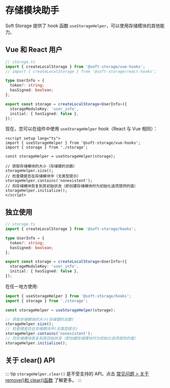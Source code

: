 # 存储模块助手

Soft Storage 提供了 hook 函数 `useStorageHelper`，可以使用存储模块的其他能力。

## Vue 和 React 用户

<CodeScroll>

```ts
// storage.ts
import { createLocalStorage } from '@soft-storage/vue-hooks';
// import { createLocalStorage } from '@soft-storage/react-hooks';

type UserInfo = {
  token?: string;
  hasSigned: boolean;
};

export const storage = createLocalStorage<UserInfo>({
  storageModuleKey: 'user_info',
  initial: { hasSigned: false },
});
```

</CodeScroll>

现在，您可以在组件中使用 `useStorageHelper` hook（React 与 Vue 相同）：

<CodeScroll>

```vue
<script setup lang="ts">
import { useStorageHelper } from '@soft-storage/vue-hooks';
import { storage } from './storage';

const storageHelper = useStorageHelper(storage);

// 获取存储模块的大小（存储键的总数）
storageHelper.size();
// 检查键是否在存储模块中（无类型提示）
storageHelper.contains('nonexistent');
// 将存储模块恢复到其初始状态（即创建存储模块时为初始化选项提供的值）
storageHelper.initialize();
</script>
```

</CodeScroll>

## 独立使用

<CodeScroll>

```ts
// storage.ts
import { createLocalStorage } from '@soft-storage/hooks';

type UserInfo = {
  token?: string;
  hasSigned: boolean;
};

export const storage = createLocalStorage<UserInfo>({
  storageModuleKey: 'user_info',
  initial: { hasSigned: false },
});
```

</CodeScroll>

在任一地方使用:

<CodeScroll>

```ts
import { useStorageHelper } from '@soft-storage/hooks';
import { storage } from './storage';

const storageHelper = useStorageHelper(storage);

// 获取存储模块的大小(存储键的总数)
storageHelper.size();
// 检查键是否在存储模块中(无类型提示)
storageHelper.contains('nonexistent');
// 将存储模块恢复到其初始状态（即创建存储模块时为初始化选项提供的值）
storageHelper.initialize();
```

</CodeScroll>

## 关于 clear() API

::: tip
`storageHelper.clear()` 是不受支持的 API。点击 [常见问题 > 关于 remove()和 clear()函数](./../other/questions-and-answers.html#关于-remove-和-clear-方法) 了解更多。
:::
